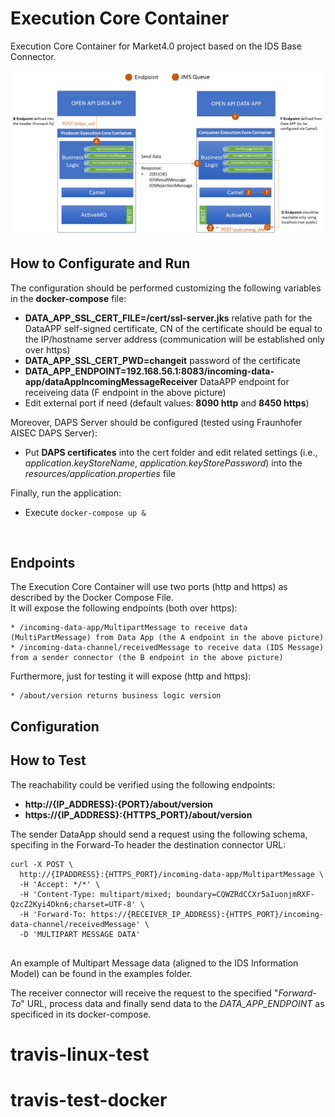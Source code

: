 # Execution Core Container

Execution Core Container for Market4.0 project based on the IDS Base Connector. <br/>


![Execution Core Container Architecture](connector_schema_v1.1.PNG?raw=true "Execution Core Container Architecture")

## How to Configurate and Run

The configuration should be performed customizing the following variables in the **docker-compose** file:
* **DATA_APP_SSL_CERT_FILE=/cert/ssl-server.jks** relative path for the DataAPP self-signed certificate, CN of the certificate should be equal to the IP/hostname server address (communication will be established only over https)
* **DATA_APP_SSL_CERT_PWD=changeit** password of the certificate
* **DATA_APP_ENDPOINT=192.168.56.1:8083/incoming-data-app/dataAppIncomingMessageReceiver** DataAPP endpoint for receiveing data (F endpoint in the above picture)
* Edit external port if need (default values: **8090 http** and **8450 https**)

Moreover, DAPS Server should be configured (tested using Fraunhofer AISEC DAPS Server): 
* Put **DAPS certificates** into the cert folder and edit related settings (i.e., *application.keyStoreName*, *application.keyStorePassword*) into the *resources/application.properties* file

Finally, run the application:

*  Execute `docker-compose up &`

<br/>

## Endpoints
The Execution Core Container will use two ports (http and https) as described by the Docker Compose File.<br/>
It will expose the following endpoints (both over https):
```
* /incoming-data-app/MultipartMessage to receive data (MultiPartMessage) from Data App (the A endpoint in the above picture)
* /incoming-data-channel/receivedMessage to receive data (IDS Message) from a sender connector (the B endpoint in the above picture)
```
Furthermore, just for testing it will expose (http and https):
```
* /about/version returns business logic version 
```


## Configuration


## How to Test
The reachability could be verified using the following endpoints:
*  **http://{IP_ADDRESS}:{PORT}/about/version**
*  **https://{IP_ADDRESS}:{HTTPS_PORT}/about/version**


The sender DataApp should send a request using the following schema, specifing in the Forward-To header the destination connector URL:
```
curl -X POST \
  http://{IPADDRESS}:{HTTPS_PORT}/incoming-data-app/MultipartMessage \ 
  -H 'Accept: */*' \
  -H 'Content-Type: multipart/mixed; boundary=CQWZRdCCXr5aIuonjmRXF-QzcZ2Kyi4Dkn6;charset=UTF-8' \
  -H 'Forward-To: https://{RECEIVER_IP_ADDRESS}:{HTTPS_PORT}/incoming-data-channel/receivedMessage' \
  -D 'MULTIPART MESSAGE DATA' 
 
```
An example of Multipart Message data (aligned to the IDS Information Model) can be found in the examples folder.

The receiver connector will receive the request to the specified "*Forward-To*" URL, process data and finally send data to the *DATA_APP_ENDPOINT* as specificed in its docker-compose.



# travis-linux-test
# travis-test-docker
